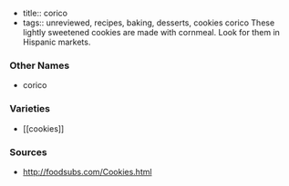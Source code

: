 - title:: corico
- tags:: unreviewed, recipes, baking, desserts, cookies
corico These lightly sweetened cookies are made with cornmeal. Look for them in Hispanic markets.

### Other Names

* corico

### Varieties

* [[cookies]]

### Sources
* http://foodsubs.com/Cookies.html
